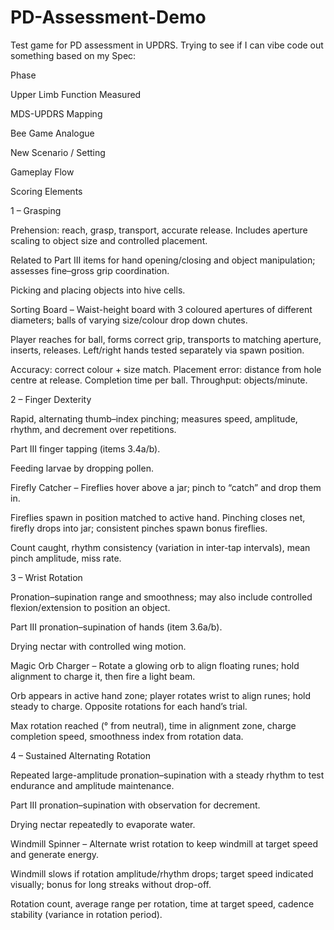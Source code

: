# PD-Assessment-Demo
Test game for PD assessment in UPDRS. Trying to see if I can vibe code out something based on my Spec: 


Phase

Upper Limb Function Measured

MDS-UPDRS Mapping

Bee Game Analogue

New Scenario / Setting

Gameplay Flow

Scoring Elements

1 – Grasping

Prehension: reach, grasp, transport, accurate release. Includes aperture scaling to object size and controlled placement.

Related to Part III items for hand opening/closing and object manipulation; assesses fine–gross grip coordination.

Picking and placing objects into hive cells.

Sorting Board – Waist-height board with 3 coloured apertures of different diameters; balls of varying size/colour drop down chutes.

Player reaches for ball, forms correct grip, transports to matching aperture, inserts, releases. Left/right hands tested separately via spawn position.

Accuracy: correct colour + size match. Placement error: distance from hole centre at release. Completion time per ball. Throughput: objects/minute.

2 – Finger Dexterity

Rapid, alternating thumb–index pinching; measures speed, amplitude, rhythm, and decrement over repetitions.

Part III finger tapping (items 3.4a/b).

Feeding larvae by dropping pollen.

Firefly Catcher – Fireflies hover above a jar; pinch to “catch” and drop them in.

Fireflies spawn in position matched to active hand. Pinching closes net, firefly drops into jar; consistent pinches spawn bonus fireflies.

Count caught, rhythm consistency (variation in inter-tap intervals), mean pinch amplitude, miss rate.

3 – Wrist Rotation

Pronation–supination range and smoothness; may also include controlled flexion/extension to position an object.

Part III pronation–supination of hands (item 3.6a/b).

Drying nectar with controlled wing motion.

Magic Orb Charger – Rotate a glowing orb to align floating runes; hold alignment to charge it, then fire a light beam.

Orb appears in active hand zone; player rotates wrist to align runes; hold steady to charge. Opposite rotations for each hand’s trial.

Max rotation reached (° from neutral), time in alignment zone, charge completion speed, smoothness index from rotation data.

4 – Sustained Alternating Rotation

Repeated large-amplitude pronation–supination with a steady rhythm to test endurance and amplitude maintenance.

Part III pronation–supination with observation for decrement.

Drying nectar repeatedly to evaporate water.

Windmill Spinner – Alternate wrist rotation to keep windmill at target speed and generate energy.

Windmill slows if rotation amplitude/rhythm drops; target speed indicated visually; bonus for long streaks without drop-off.

Rotation count, average range per rotation, time at target speed, cadence stability (variance in rotation period).
